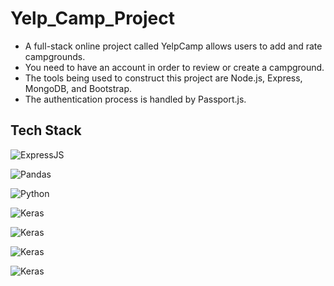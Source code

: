 # Yelp_Camp_Project

- A full-stack online project called YelpCamp allows users to add and rate campgrounds.
- You need to have an account in order to review or create a campground.
- The tools being used to construct this project are Node.js, Express, MongoDB, and Bootstrap.
- The authentication process is handled by Passport.js.

## Tech Stack

![ExpressJS](https://img.shields.io/badge/HTML5-E34F26?style=for-the-badge&logo=html5&logoColor=white)

![Pandas](https://img.shields.io/badge/CSS3-1572B6?style=for-the-badge&logo=css3&logoColor=white)

![Python](https://img.shields.io/badge/JavaScript-323330?style=for-the-badge&logo=javascript&logoColor=F7DF1E)

![Keras](https://img.shields.io/badge/Node%20js-339933?style=for-the-badge&logo=nodedotjs&logoColor=white)

![Keras](https://img.shields.io/badge/Express%20js-000000?style=for-the-badge&logo=express&logoColor=whitee)

![Keras](https://img.shields.io/badge/MongoDB-4EA94B?style=for-the-badge&logo=mongodb&logoColor=white)

![Keras](https://img.shields.io/badge/Cloudinary-3448C5?style=for-the-badge&logo=Cloudinary&logoColor=white)

